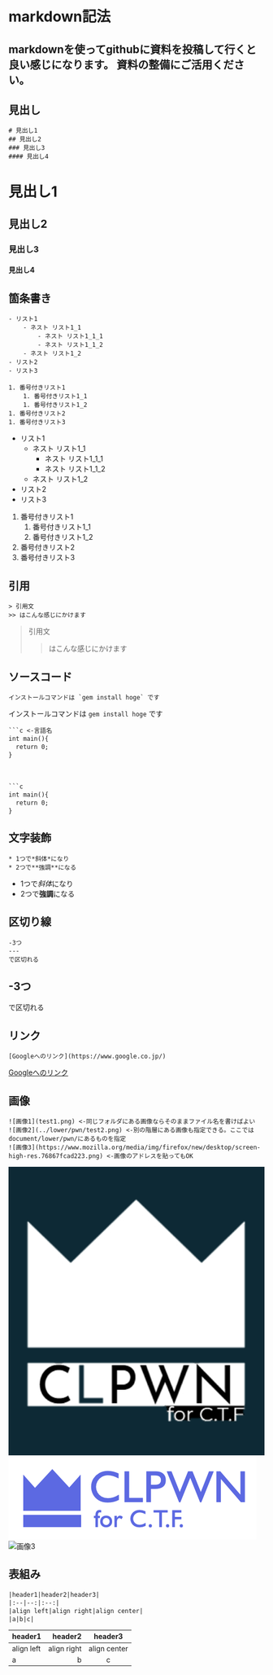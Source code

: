 # markdown記法
markdownを使ってgithubに資料を投稿して行くと良い感じになります。
資料の整備にご活用ください。
---
## 見出し
```
# 見出し1
## 見出し2
### 見出し3
#### 見出し4
```

# 見出し1
## 見出し2
### 見出し3
#### 見出し4

## 箇条書き
```
- リスト1
    - ネスト リスト1_1
        - ネスト リスト1_1_1
        - ネスト リスト1_1_2
    - ネスト リスト1_2
- リスト2
- リスト3

1. 番号付きリスト1
    1. 番号付きリスト1_1
    1. 番号付きリスト1_2
1. 番号付きリスト2
1. 番号付きリスト3
```

- リスト1
    - ネスト リスト1_1
        - ネスト リスト1_1_1
        - ネスト リスト1_1_2
    - ネスト リスト1_2
- リスト2
- リスト3

1. 番号付きリスト1
    1. 番号付きリスト1_1
    1. 番号付きリスト1_2
1. 番号付きリスト2
1. 番号付きリスト3

## 引用
```
> 引用文
>> はこんな感じにかけます
```

> 引用文
>> はこんな感じにかけます

## ソースコード
```
インストールコマンドは `gem install hoge` です
```

インストールコマンドは `gem install hoge` です

```
```c <-言語名
int main(){
  return 0;
}
```
```


```c
int main(){
  return 0;
}
```

## 文字装飾
```
* 1つで*斜体*になり
* 2つで**強調**になる
```

* 1つで*斜体*になり
* 2つで**強調**になる

## 区切り線
```
-3つ
---
で区切れる
```

-3つ
---
で区切れる


## リンク
```
[Googleへのリンク](https://www.google.co.jp/)
```

[Googleへのリンク](https://www.google.co.jp/)

## 画像
```
![画像1](test1.png) <-同じフォルダにある画像ならそのままファイル名を書けばよい
![画像2](../lower/pwn/test2.png) <-別の階層にある画像も指定できる。ここではdocument/lower/pwn/にあるものを指定
![画像3](https://www.mozilla.org/media/img/firefox/new/desktop/screen-high-res.76867fcad223.png) <-画像のアドレスを貼ってもOK
```

![画像1](test1.png) 
![画像2](../lower/pwn/test2.png) 
![画像3](https://www.mozilla.org/media/img/firefox/new/desktop/screen-high-res.76867fcad223.png)
## 表組み
```
|header1|header2|header3|
|:--|--:|:--:|
|align left|align right|align center|
|a|b|c|
```

|header1|header2|header3|
|:--|--:|:--:|
|align left|align right|align center|
|a|b|c|

